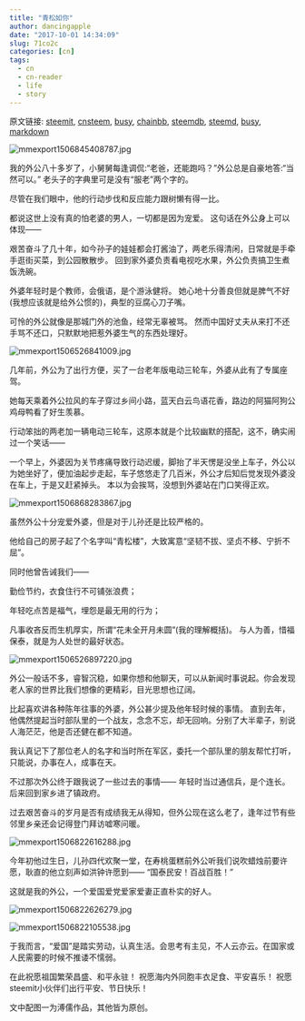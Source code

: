 ```yaml
---
title: "青松如你"
author: dancingapple
date: "2017-10-01 14:34:09"
slug: 71co2c
categories: [cn]
tags: 
  - cn
  - cn-reader
  - life
  - story
---
```


原文链接: [steemit](https://steemit.com), [cnsteem](https://cnsteem.com), [busy](https://busy.org), [chainbb](https://chainbb.com), [steemdb](https://steemdb.com), [steemd](https://steemd.com), [busy](https://busy.org), [markdown](https://raw.githubusercontent.com/pzhaonet/steem_dancingapple/master/content/post/71co2c.md)

![mmexport1506845408787.jpg](https://steemitimages.com/DQmVHgvVcxKxrMamP2Fz4Ttr9zz9AaVyVmJgp818Z7S3gED/mmexport1506845408787.jpg)

我的外公八十多岁了，小舅舅每逢调侃:“老爸，还能跑吗？”外公总是自豪地答:“当然可以。”
老头子的字典里可是没有“服老”两个字的。

尽管在我们眼中，他的行动步伐和反应能力跟树懒有得一比。

都说这世上没有真的怕老婆的男人，一切都是因为宠爱。
这句话在外公身上可以体现——

艰苦奋斗了几十年，如今孙子的娃娃都会打酱油了，两老乐得清闲，日常就是手牵手逛街买菜，到公园散散步。
回到家外婆负责看电视吃水果，外公负责搞卫生煮饭洗碗。

外婆年轻时是个教师，会俄语，是个游泳健将。
她心地十分善良但就是脾气不好(我想应该就是给外公惯的)，典型的豆腐心刀子嘴。

可怜的外公就像是那城门外的池鱼，经常无辜被骂。
然而中国好丈夫从来打不还手骂不还口，只默默地把惹外婆生气的东西处理好。

![mmexport1506526841009.jpg](https://steemitimages.com/DQmUYsZuTeroHA3CJHJ4qnZG9xFgE5uxcxFQXkKpQQTCPLp/mmexport1506526841009.jpg)


几年前，外公为了出行方便，买了一台老年版电动三轮车，外婆从此有了专属座驾。

她每天乘着外公拉风的车子穿过乡间小路，蓝天白云鸟语花香，路边的阿猫阿狗公鸡母鸭看了好生羡慕。

行动笨拙的两老加一辆电动三轮车，这原本就是个比较幽默的搭配，这不，确实闹过一个笑话——

一个早上，外婆因为关节疼痛导致行动迟缓，脚抬了半天愣是没坐上车子，外公以为她坐好了，便加油起步走起，车子悠悠走了几百米，外公才后知后觉发现外婆没在车上，于是又赶紧掉头。
本以为会挨骂，没想到外婆站在门口笑得正欢。

![mmexport1506868283867.jpg](https://steemitimages.com/DQmXoYUrh3z9tPr8F7rD79QSxMwCUhRVsWdGHKM4CBHYyCU/mmexport1506868283867.jpg)

虽然外公十分宠爱外婆，但是对于儿孙还是比较严格的。

他给自己的房子起了个名字叫“青松楼”，大致寓意“坚韧不拔、坚贞不移、宁折不屈”。

同时他曾告诫我们——

勤俭节约，衣食住行不可铺张浪费；

年轻吃点苦是福气，埋怨是最无用的行为；

凡事收吝反而生机厚实，所谓“花未全开月未圆”(我的理解概括)。
与人为善，惜福保泰，就是为人处世的最好状态。


![mmexport1506526897220.jpg](https://steemitimages.com/DQmYuxEntT3QV6efkKcHdx4S5ke8Czq8K3mdGq7hhYdWbh1/mmexport1506526897220.jpg)

外公一般话不多，睿智沉稳，如果你想和他聊天，可以从新闻时事说起。你会发现老人家的世界比我们想像的更精彩，目光思想也辽阔。

比起喜欢讲各种陈年往事的外婆，外公甚少提及他年轻时候的事情。
直到去年，他偶然提起当时部队里的一个战友，念念不忘，却无回响。分别了大半辈子，别说人海茫茫，他是否还健在都不知道。

我认真记下了那位老人的名字和当时所在军区，委托一个部队里的朋友帮忙打听，只能说，办事在人，成事在天。

不过那次外公终于跟我说了一些过去的事情——
年轻时当过通信兵，是个连长。后来回到家乡进了镇政府。

过去艰苦奋斗的岁月是否有成绩我无从得知，但外公现在这么老了，逢年过节有些邻里乡亲还会记得登门拜访嘘寒问暖。

![mmexport1506822616288.jpg](https://steemitimages.com/DQmYFwi2fpgEbzPo6YjHvdA4YtWzAJA2dpTcRUbV3eZEeoT/mmexport1506822616288.jpg)

今年初他过生日，儿孙四代欢聚一堂，在寿桃蛋糕前外公听我们说吹蜡烛前要许愿，耿直的他立刻声如洪钟许愿到——
“国泰民安！百战百胜！”

这就是我的外公，一个爱国爱党爱家爱妻正直朴实的好人。

![mmexport1506822626279.jpg](https://steemitimages.com/DQmVnjHHg4oRyEv8SmEn4cZJTXhUAR4EKTYoiVNanVYqn7p/mmexport1506822626279.jpg)

![mmexport1506822105538.jpg](https://steemitimages.com/DQmT9p9VqwtRgZW3GiLjXELgxBnZXZPWS5xubtwpFtT4SWR/mmexport1506822105538.jpg)

于我而言，“爱国”是踏实劳动，认真生活。会思考有主见，不人云亦云。在国家或人民需要的时候不推诿不懦弱。

在此祝愿祖国繁荣昌盛、和平永驻！
祝愿海内外同胞丰衣足食、平安喜乐！
祝愿steemit小伙伴们出行平安、节日快乐！

文中配图一为溥儒作品，其他皆为原创。
